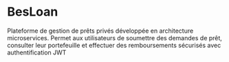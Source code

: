 # BesLoan
 Plateforme de gestion de prêts privés développée en architecture microservices.  Permet aux utilisateurs de soumettre des demandes de prêt, consulter leur  portefeuille et effectuer des remboursements sécurisés avec authentification  JWT
